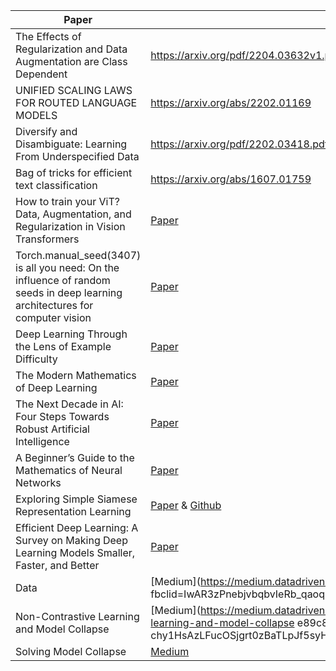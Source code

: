 Paper       | Resources
------------|-----------
The Effects of Regularization and Data Augmentation are Class Dependent | https://arxiv.org/pdf/2204.03632v1.pdf
UNIFIED SCALING LAWS FOR ROUTED LANGUAGE MODELS | https://arxiv.org/abs/2202.01169
Diversify and Disambiguate: Learning From Underspecified Data |https://arxiv.org/pdf/2202.03418.pdf
Bag of tricks for efficient text classification | https://arxiv.org/abs/1607.01759
How to train your ViT? Data, Augmentation, and Regularization in Vision Transformers | [Paper](https://arxiv.org/abs/2106.10270)
Torch.manual_seed(3407) is all you need: On the influence of random seeds in deep learning architectures for computer vision | [Paper](https://arxiv.org/abs/2109.08203)
Deep Learning Through the Lens of Example Difficulty| [Paper](https://arxiv.org/abs/2106.09647?utm_source=feedburner&utm_medium=feed&utm_campaign=Feed%253A+arxiv%252FQSXk+%2528ExcitingAds%2521+cs+updates+on+arXiv.org%2529)
The Modern Mathematics of Deep Learning | [Paper](https://arxiv.org/abs/2105.04026)
The Next Decade in AI: Four Steps Towards Robust Artificial Intelligence | [Paper](https://arxiv.org/abs/2002.06177)
A Beginner’s Guide to the Mathematics of Neural Networks | [Paper](https://link.springer.com/chapter/10.1007/978-1-4471-3427-5_2)
Exploring Simple Siamese Representation Learning | [Paper](https://arxiv.org/abs/2011.10566) & [Github](https://github.com/BobMcDear/PyTorch-SimSiam/?fbclid=IwAR1j_9_2CoWIJAuWEIsMBGXUar59UeB2sg9Wb404Lmgz5X5hyT94-RCX2mg)
Efficient Deep Learning: A Survey on Making Deep Learning Models Smaller, Faster, and Better | [Paper](https://arxiv.org/abs/2106.08962)
Data | [Medium](https://medium.datadriveninvestor.com/simsiam-in-pytorch-part-1-the-data-ecbe2234c1a fbclid=IwAR3zPnebjvbqbvIeRb_qaoquiQOwwnWE1Ax_qgb3YN7cCg3ROmKq_TMYP7A&gi=8deaddfa16fb) 
Non-Contrastive Learning and Model Collapse | [Medium](https://medium.datadriveninvestor.com/simsiam-in-pytorch-part-2-non-contrastive-learning-and-model-collapse e89c85927d9c?fbclid=IwAR0ec8ZfkDxuPHdlBs0pLcP-chy1HsAzLFucOSjgrt0zBaTLpJf5syHsDv4)
Solving Model Collapse |  [Medium](https://medium.datadriveninvestor.com/simsiam-in-pytorch-part-3-solving-model-collapse-1828bfcd0bf4)
